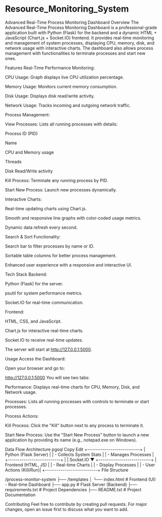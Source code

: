 # Resource_Monitoring_System
Advanced Real-Time Process Monitoring Dashboard
Overview
The Advanced Real-Time Process Monitoring Dashboard is a professional-grade application built with Python (Flask) for the backend and a dynamic HTML + JavaScript (Chart.js + Socket.IO) frontend. It provides real-time monitoring and management of system processes, displaying CPU, memory, disk, and network usage with interactive charts. The dashboard also allows process management with functionalities to terminate processes and start new ones.

Features
Real-Time Performance Monitoring:

CPU Usage: Graph displays live CPU utilization percentage.

Memory Usage: Monitors current memory consumption.

Disk Usage: Displays disk read/write activity.

Network Usage: Tracks incoming and outgoing network traffic.

Process Management:

View Processes: Lists all running processes with details:

Process ID (PID)

Name

CPU and Memory usage

Threads

Disk Read/Write activity

Kill Process: Terminate any running process by PID.

Start New Process: Launch new processes dynamically.

Interactive Charts:

Real-time updating charts using Chart.js.

Smooth and responsive line graphs with color-coded usage metrics.

Dynamic data refresh every second.

Search & Sort Functionality:

Search bar to filter processes by name or ID.

Sortable table columns for better process management.

Enhanced user experience with a responsive and interactive UI.

Tech Stack
Backend:

Python (Flask) for the server.

psutil for system performance metrics.

Socket.IO for real-time communication.

Frontend:

HTML, CSS, and JavaScript.

Chart.js for interactive real-time charts.

Socket.IO to receive real-time updates.



The server will start at http://127.0.0.1:5000.

Usage
Access the Dashboard:

Open your browser and go to:

http://127.0.0.1:5000
You will see two tabs:

Performance: Displays real-time charts for CPU, Memory, Disk, and Network usage.

Processes: Lists all running processes with controls to terminate or start processes.

Process Actions:

Kill Process: Click the "Kill" button next to any process to terminate it.

Start New Process: Use the "Start New Process" button to launch a new application by providing its name (e.g., notepad.exe on Windows).

Data Flow Architecture
pgsql
Copy
Edit
+---------------------------+
|    Python (Flask Server)   |
|   - Collects System Stats  |
|   - Manages Processes      |
+---------------------------+
            |
            | Socket.IO
            ▼
+---------------------------+
|    Frontend (HTML, JS)     |
|   - Real-time Charts       |
|   - Display Processes      |
|   - User Actions (Kill/Run)|
+---------------------------+
File Structure

/process-monitor-system
 ├── /templates
 │     └── index.html          # Frontend (UI) - Real-time Dashboard
 ├── app.py                   # Flask Server (Backend)
 ├── requirements.txt         # Project Dependencies
 ├── README.txt               # Project Documentation


Contributing
Feel free to contribute by creating pull requests.
For major changes, open an issue first to discuss what you want to add.
